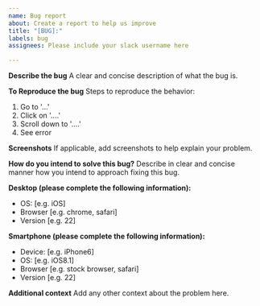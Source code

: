 ```yaml
---
name: Bug report
about: Create a report to help us improve
title: "[BUG]:"
labels: bug
assignees: Please include your slack username here

---
```


**Describe the bug**
A clear and concise description of what the bug is.

**To Reproduce the bug**
Steps to reproduce the behavior:
1. Go to '...'
2. Click on '....'
3. Scroll down to '....'
4. See error

**Screenshots**
If applicable, add screenshots to help explain your problem.

**How do you intend to solve this bug?**
Describe in clear and concise manner how you intend to approach fixing this bug.

**Desktop (please complete the following information):**
 - OS: [e.g. iOS]
 - Browser [e.g. chrome, safari]
 - Version [e.g. 22]

**Smartphone (please complete the following information):**
 - Device: [e.g. iPhone6]
 - OS: [e.g. iOS8.1]
 - Browser [e.g. stock browser, safari]
 - Version [e.g. 22]

**Additional context**
Add any other context about the problem here.